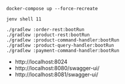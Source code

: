 ```
docker-compose up --force-recreate
```

```
jenv shell 11
```

```
./gradlew :order-rest:bootRun
./gradlew :product-rest:bootRun
./gradlew :product-command-handler:bootRun
./gradlew :product-query-handler:bootRun
./gradlew :payment-command-handler:bootRun
```

* http://localhost:8024
* http://localhost:8080/swagger-ui/
* http://localhost:8081/swagger-ui/
